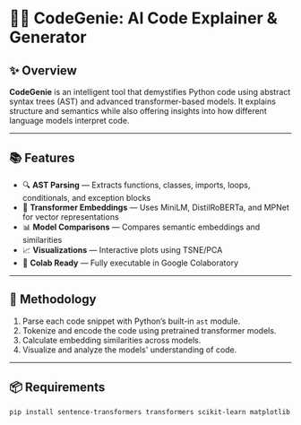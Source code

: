 # 🧞‍♂️ CodeGenie: AI Code Explainer & Generator

## ✨ Overview

**CodeGenie** is an intelligent tool that demystifies Python code using abstract syntax trees (AST) and advanced transformer-based models. It explains structure and semantics while also offering insights into how different language models interpret code.

---

## 📚 Features

- 🔍 **AST Parsing** — Extracts functions, classes, imports, loops, conditionals, and exception blocks
- 🤖 **Transformer Embeddings** — Uses MiniLM, DistilRoBERTa, and MPNet for vector representations
- 📊 **Model Comparisons** — Compares semantic embeddings and similarities
- 📈 **Visualizations** — Interactive plots using TSNE/PCA
- 📎 **Colab Ready** — Fully executable in Google Colaboratory

---

## 🧠 Methodology

1. Parse each code snippet with Python’s built-in `ast` module.
2. Tokenize and encode the code using pretrained transformer models.
3. Calculate embedding similarities across models.
4. Visualize and analyze the models' understanding of code.

---

## 📦 Requirements

```bash
pip install sentence-transformers transformers scikit-learn matplotlib seaborn
